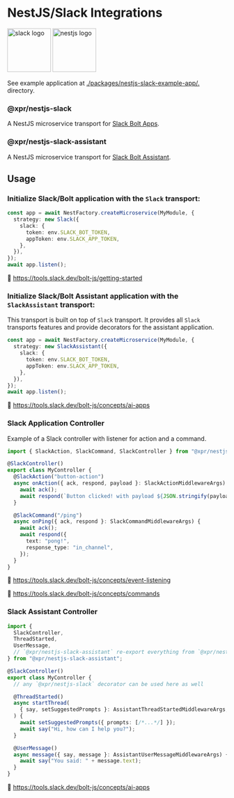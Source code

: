# NestJS/Slack Integrations

<img alt="slack logo" height="100" src="https://upload.wikimedia.org/wikipedia/commons/d/d5/Slack_icon_2019.svg" />
️<img alt="nestjs logo" height="100" src="https://upload.wikimedia.org/wikipedia/commons/a/a8/NestJS.svg" />

See example application at
[./packages/nestjs-slack-example-app/.](./packages/nestjs-slack-example-app/README.md)
directory.

### @xpr/nestjs-slack

A NestJS microservice transport for
[Slack Bolt Apps](https://github.com/slackapi/bolt-js).

### @xpr/nestjs-slack-assistant

A NestJS microservice transport for
[Slack Bolt Assistant](https://github.com/slackapi/bolt-js/blob/main/src/Assistant.ts).

## Usage

### Initialize Slack/Bolt application with the `Slack` transport:

```ts
const app = await NestFactory.createMicroservice(MyModule, {
  strategy: new Slack({
    slack: {
      token: env.SLACK_BOT_TOKEN,
      appToken: env.SLACK_APP_TOKEN,
    },
  }),
});
await app.listen();
```

📃 https://tools.slack.dev/bolt-js/getting-started

### Initialize Slack/Bolt Assistant application with the `SlackAssistant` transport:

This transport is built on top of `Slack` transport. It provides all `Slack`
transports features and provide decorators for the assistant application.

```ts
const app = await NestFactory.createMicroservice(MyModule, {
  strategy: new SlackAssistant({
    slack: {
      token: env.SLACK_BOT_TOKEN,
      appToken: env.SLACK_APP_TOKEN,
    },
  }),
});
await app.listen();
```

📃 https://tools.slack.dev/bolt-js/concepts/ai-apps

### Slack Application Controller

Example of a Slack controller with listener for action and a command.

```ts
import { SlackAction, SlackCommand, SlackController } from "@xpr/nestjs-slack";

@SlackController()
export class MyController {
  @SlackAction("button-action")
  async onAction({ ack, respond, payload }: SlackActionMiddlewareArgs) {
    await ack();
    await respond(`Button clicked! with payload ${JSON.stringify(payload)}`);
  }

  @SlackCommand("/ping")
  async onPing({ ack, respond }: SlackCommandMiddlewareArgs) {
    await ack();
    await respond({
      text: "pong!",
      response_type: "in_channel",
    });
  }
}
```

📃 https://tools.slack.dev/bolt-js/concepts/event-listening

📃 https://tools.slack.dev/bolt-js/concepts/commands

### Slack Assistant Controller

```ts
import {
  SlackController,
  ThreadStarted,
  UserMessage,
  // `@xpr/nestjs-slack-assistant` re-export everything from `@xpr/nestjs-slack`
} from "@xpr/nestjs-slack-assistant";

@SlackController()
export class MyController {
  // any `@xpr/nestjs-slack` decorator can be used here as well

  @ThreadStarted()
  async startThread(
    { say, setSuggestedPrompts }: AssistantThreadStartedMiddlewareArgs,
  ) {
    await setSuggestedPrompts({ prompts: [/*...*/] });
    await say("Hi, how can I help you?");
  }

  @UserMessage()
  async message({ say, message }: AssistantUserMessageMiddlewareArgs) {
    await say("You said: " + message.text);
  }
}
```

📃 https://tools.slack.dev/bolt-js/concepts/ai-apps
